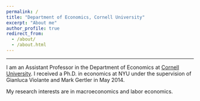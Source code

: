 ```yaml
---
permalink: /
title: "Department of Economics, Cornell University"
excerpt: "About me"
author_profile: true
redirect_from: 
  - /about/
  - /about.html
---
```

---
I am an Assistant Professor in the Department of Economics at 
[Cornell University](http://economics.cornell.edu). I received a Ph.D. in economics at NYU under 
the supervision of Gianluca Violante and Mark Gertler in May 2014.

My research interests are in macroeconomics and labor economics.

